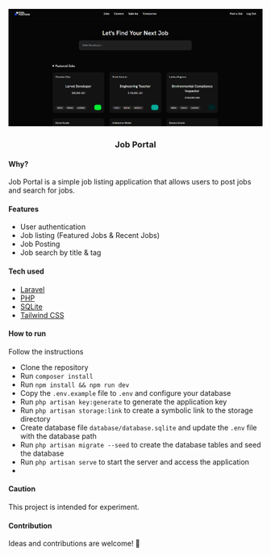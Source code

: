 ![Project screenshot](./public/images/project-screenshot.png)

<h3 align="center">Job Portal</h3>

#### Why?
Job Portal is a simple job listing application that allows users to post jobs and search for jobs.

#### Features
- User authentication
- Job listing (Featured Jobs & Recent Jobs)
- Job Posting
- Job search by title & tag

#### Tech used

- [Laravel](https://laravel.com)
- [PHP](https://www.php.net)
- [SQLite](https://www.sqlite.org/)
- [Tailwind CSS](https://tailwindcss.com)

#### How to run
Follow the instructions

- Clone the repository
- Run `composer install`
- Run `npm install && npm run dev`
- Copy the `.env.example` file to `.env` and configure your database
- Run `php artisan key:generate` to generate the application key
- Run `php artisan storage:link` to create a symbolic link to the storage directory
- Create database file `database/database.sqlite` and update the `.env` file with the database path
- Run `php artisan migrate --seed` to create the database tables and seed the database
- Run `php artisan serve` to start the server and access the application
- 
#### Caution
This project is intended for experiment.

#### Contribution
Ideas and contributions are welcome! 🙌

